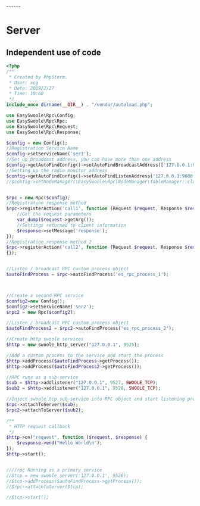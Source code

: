 <head>
     <title>EasySwoole Rpc|swoole Rpc|swoole distributed|swoole microservices|php microservices|php Rpc</title>
     <meta name="keywords" content="EasySwoole Rpc|swoole Rpc|swoole distributed|swoole microservices|php microservices|php Rpc"/>
     <meta name="description" content="EasySwoole Rpc|swoole Rpc|swoole distributed|swoole microservices|php microservices|php Rpc"/>
</head>
---<head>---

# Server
## Independent use of code
````php
<?php
/**
 * Created by PhpStorm.
 * User: xcg
 * Date: 2019/2/27
 * Time: 10:00
 */
include_once dirname(__DIR__) . "/vendor/autoload.php";

use EasySwoole\Rpc\Config;
use EasySwoole\Rpc\Rpc;
use EasySwoole\Rpc\Request;
use EasySwoole\Rpc\Response;

$config = new Config();
//Registration Service Name
$config->setServiceName('ser1');
//Set up broadcast address, you can have more than one address
$config->getAutoFindConfig()->setAutoFindBroadcastAddress(['127.0.0.1:9600']);
//Setting up the radio monitor address
$config->getAutoFindConfig()->setAutoFindListenAddress('127.0.0.1:9600');
//$config->setNodeManager(\EasySwoole\Rpc\NodeManager\TableManager::class);//Set up the node manager processing class, which defaults to EasySwoole\Rpc\NodeManager\FileManager


$rpc = new Rpc($config);
//Registration response method
$rpc->registerAction('call1', function (Request $request, Response $response) {
    //Get the request parameters
    var_dump($request->getArg());
    //Settings returned to client information
    $response->setMessage('response');
});
//Registration response method 2
$rpc->registerAction('call2', function (Request $request, Response $response)
{});


//Listen / broadcast RPC custom process object
$autoFindProcess = $rpc->autoFindProcess('es_rpc_process_1');



//Create a second RPC service
$config2=new Config();
$config2->setServiceName('ser2');
$rpc2 = new Rpc($config2);

//Listen / broadcast RPC custom process object
$autoFindProcess2 = $rpc2->autoFindProcess('es_rpc_process_2');

//Create http swoole services
$http = new swoole_http_server("127.0.0.1", 9525);

//Add a custom process to the service and start the process
$http->addProcess($autoFindProcess->getProcess());
$http->addProcess($autoFindProcess2->getProcess());

//RPC runs as a sub-service
$sub = $http->addlistener("127.0.0.1", 9527, SWOOLE_TCP);
$sub2 = $http->addlistener("127.0.0.1", 9528, SWOOLE_TCP);

//Inject swoole tcp sub-service into RPC object and start listening processing
$rpc->attachToServer($sub);
$rpc2->attachToServer($sub2);

/**
 * HTTP request callback
 */
$http->on("request", function ($request, $response) {
    $response->end("Hello World\n");
});
$http->start();


////rpc Running as a primary service
//$tcp = new swoole_server('127.0.0.1', 9526);
//$tcp->addProcess($autoFindProcess->getProcess());
//$rpc->attachToServer($tcp);

//$tcp->start();
````

